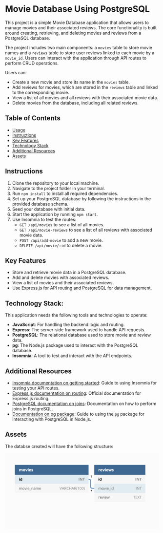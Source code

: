 # Movie Database Using PostgreSQL

This project is a simple Movie Database application that allows users to manage movies and their associated reviews. The core functionality is built around creating, retrieving, and deleting movies and reviews from a PostgreSQL database.

The project includes two main components: a `movies` table to store movie names and a `reviews` table to store user reviews linked to each movie by a `movie_id`. Users can interact with the application through API routes to perform CRUD operations.

Users can:

- Create a new movie and store its name in the `movies` table.
- Add reviews for movies, which are stored in the `reviews` table and linked to the corresponding movie.
- View a list of all movies and all reviews with their associated movie data.
- Delete movies from the database, including all related reviews.

## Table of Contents

- [Usage](#usage)
- [Instructions](#instructions)
- [Key Features](#key-features)
- [Technology Stack](#technology-stack)
- [Additional Resources](#additional-resources)
- [Assets](#assets)

## Instructions

1. Clone the repository to your local machine.
2. Navigate to the project folder in your terminal.
3. Run `npm install` to install all required dependencies.
4. Set up your PostgreSQL database by following the instructions in the provided database schema.
5. Seed your database with initial data.
6. Start the application by running `npm start`.
7. Use Insomnia to test the routes:
    - `GET /api/movies` to see a list of all movies.
    - `GET /api/movie-reviews` to see a list of all reviews with associated movie data.
    - `POST /api/add-movie` to add a new movie.
    - `DELETE /api/movie/:id` to delete a movie.

## Key Features

- Store and retrieve movie data in a PostgreSQL database.
- Add and delete movies with associated reviews.
- View a list of movies and their associated reviews.
- Use Express.js for API routing and PostgreSQL for data management.

## Technology Stack:

This application needs the following tools and technologies to operate:

- **JavaScript**: For handling the backend logic and routing.
- **Express**: The server-side framework used to handle API requests.
- **PostgreSQL**: The relational database used to store movie and review data.
- **pg**: The Node.js package used to interact with the PostgreSQL database.
- **Insomnia**: A tool to test and interact with the API endpoints.

## Additional Resources

* [Insomnia documentation on getting started](https://support.insomnia.rest/category/152-using-insomnia): Guide to using Insomnia for testing your API routes.
* [Express.js documentation on routing](https://expressjs.com/en/guide/routing.html): Official documentation for Express.js routing.
* [PostgreSQL documentation on joins](https://www.postgresql.org/docs/current/tutorial-join.html): Documentation on how to perform joins in PostgreSQL.
* [Documentation on pg package](https://node-postgres.com/): Guide to using the `pg` package for interacting with PostgreSQL in Node.js.


## Assets

The databse created will have the following structure:

![The database schema includes a movies table and a reviews table, linked by the movie id.](./assets/image_1.png)